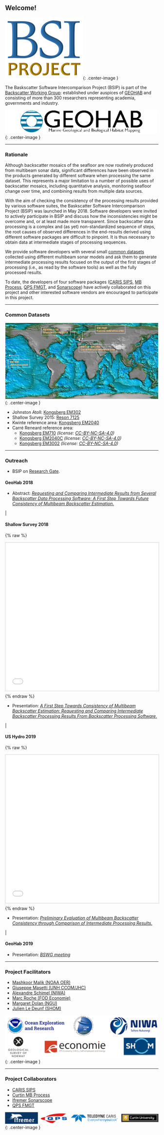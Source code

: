 ## Welcome!

![logo](resources/bsip.png){: .center-image }

The Baskscatter Software Intercomparison Project (BSIP) is part of 
the [Backscatter Working Group](http://geohab.org/bswg/): established under auspices 
of [GEOHAB](http://geohab.org/) and consisting of more than 300 researchers 
representing academia, governments and industry.

![logo](resources/geohab.png){: .center-image }

***

### Rationale

Although backscatter mosaics of the seafloor are now routinely produced from multibeam sonar data, 
significant differences have been observed in the products generated by different software 
when processing the same dataset. 
This represents a major limitation to a number of possible uses of backscatter mosaics, 
including quantitative analysis, monitoring seafloor change over time, 
and combining results from multiple data sources. 

With the aim of checking the consistency of the processing results provided by 
various software suites, the Baskscatter Software Intercomparison Project (BSIP) was launched in May 2018. 
Software developers were invited to actively participate in BSIP and discuss how the inconsistencies 
might be overcome and, or at least made more transparent. Since backscatter data processing is a complex and (as yet) non-standardized sequence of steps, 
the root causes of observed differences in the end-results derived using different software packages are 
difficult to pinpoint. It is thus necessary to obtain data at intermediate stages of processing sequences. 

We provide software developers with several small [common datasets](#common-datasets) collected 
using different multibeam sonar models and ask them to generate intermediate processing results 
focused on the output of the first stages of processing (i.e., as read by the software tools) 
as well as the fully processed results. 

To date, the developers of four software packages 
([CARIS SIPS](https://www.teledynecaris.com/en/products/hips-and-sips/), 
[MB Process](https://cmst.curtin.edu.au/products/multibeam-software/), 
[QPS FMGT](https://www.qps.nl/fledermaus/), and 
[Sonarscope](http://flotte.ifremer.fr/fleet/Presentation-of-the-fleet/Logiciels-embarques/SonarScope)) 
have actively collaborated on this project and other interested software vendors are encouraged 
to participate in this project. 

***

### Common Datasets

![logo](resources/datasets.png){: .center-image }

* Johnston Atoll: [Kongsberg EM302](https://drive.google.com/drive/folders/1nXSFafWyGbLIKcgV8fV8Wdx1lkbhT85O?usp=sharing)
* Shallow Survey 2015: [Reson 7125](https://drive.google.com/drive/folders/1irpWFcf9n3-f3uqM-aYhGwmSwHoGJ5B4?usp=sharing)
* Kwinte reference area: [Kongsberg EM2040](https://drive.google.com/drive/folders/1hlAeiOeH7tSVDXUFNKk0SOAj_sOhXRra?usp=sharing)
* Carré Reneard reference area: 
  * [Kongsberg EM710](https://drive.google.com/drive/folders/1Cyfw11qCCCR9WN_SDOmI2HZbbBlUg_Tr?usp=sharing) *(license: [CC-BY-NC-SA-4.0](resources/LICENSE_Shom_DATA.txt))*
  * [Kongsberg EM2040C](https://drive.google.com/drive/folders/1jZmQmKzLh3e45WP6ZRiFp1tLEgFVSwEL?usp=sharing) *(license: [CC-BY-NC-SA-4.0](resources/LICENSE_Shom_DATA.txt))*
  * [Kongsberg EM3002](https://drive.google.com/drive/folders/1VYbJwdo7bfPU5-bW7a6n9EZZklw1xxwx?usp=sharing) *(license: [CC-BY-NC-SA-4.0](resources/LICENSE_Shom_DATA.txt))*

*** 

### Outreach

* BSIP on [Research Gate](https://www.researchgate.net/project/Backscatter-Software-Intercomparison-Project). 

#### GeoHab 2018

* Abstract: [*Requesting and Comparing Intermediate Results from Several Backscatter Data Processing Software: A First Step Towards Future Consistency of Multibeam Backscatter Estimation*.](http://ccom.unh.edu/sites/default/files/publications/Schimel_et_al_GeoHab_2018_Requesting_and_Comparing_Intermediate_Results.pdf)

|

#### Shallow Survey 2018

{% raw %}
<iframe src="//www.slideshare.net/slideshow/embed_code/key/dTHbhBtWIVrYR6" width="595" height="485" frameborder="0" marginwidth="0" marginheight="0" scrolling="no" style="border:1px solid #CCC; border-width:1px; margin-bottom:5px; max-width: 100%;" allowfullscreen> </iframe>
{% endraw %}

* Presentation:  [*A First Step Towards Consistency of Multibeam Backscatter Estimation: Requesting and Comparing Intermediate Backscatter Processing Results From Backscatter Processing Software*.](http://dx.doi.org/10.13140/RG.2.2.33443.09767)

|

#### US Hydro 2019

{% raw %}
<iframe src="//www.slideshare.net/slideshow/embed_code/key/ttZ4FGPhd6Tz2h" width="595" height="485" frameborder="0" marginwidth="0" marginheight="0" scrolling="no" style="border:1px solid #CCC; border-width:1px; margin-bottom:5px; max-width: 100%;" allowfullscreen></iframe>
{% endraw %}

* Presentation: [*Preliminary Evaluation of Multibeam Backscatter Consistency through Comparison of Intermediate Processing Results*.](http://dx.doi.org/10.13140/RG.2.2.10948.07043)

|

#### GeoHab 2019

* Presentation: [*BSWG meeting*](http://dx.doi.org/10.13140/RG.2.2.13881.21606)

***

### Project Facilitators

* [Mashkoor Malik (NOAA OER)](mailto:mashkoor.malik@noaa.gov)
* [Giuseppe Masetti (UNH CCOM/JHC)](mailto:gmasetti@ccom.unh.edu)
* [Alexandre Schimel (NIWA)](mailto:Alexandre.Schimel@niwa.co.nz)
* [Marc Roche (FOD Economie)](mailto:Marc.Roche@economie.fgov.be)
* [Margaret Dolan (NGU)](mailto:Margaret.Dolan@ngu.no)
* [Julien Le Deunf (SHOM)](mailto:julian.le.deunf@shom.fr)

![logo](resources/facilitators.png){: .center-image }

***

### Project Collaborators


* [CARIS SIPS](https://www.teledynecaris.com/en/products/hips-and-sips/)
* [Curtin MB Process](https://cmst.curtin.edu.au/products/multibeam-software/) 
* [Ifremer Sonarscope](http://flotte.ifremer.fr/fleet/Presentation-of-the-fleet/Logiciels-embarques/SonarScope)
* [QPS FMGT](https://www.qps.nl/fledermaus/)

![logo](resources/collaborators.png){: .center-image }
